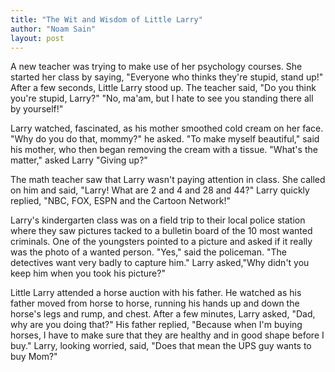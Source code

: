 ```yaml
---
title: "The Wit and Wisdom of Little Larry"
author: "Noam Sain"
layout: post
---
```


A new teacher was trying to make use of her psychology courses. She started her class by saying, "Everyone who thinks they're stupid, stand up!" After a few seconds, Little Larry stood up. The teacher said, "Do you think you're stupid, Larry?" "No, ma'am, but I hate to see you standing there all by yourself!"  
  
Larry watched, fascinated, as his mother smoothed cold cream on her face. "Why do you do that, mommy?" he asked. "To make myself beautiful," said his mother, who then began removing the cream with a tissue. "What's the matter," asked Larry "Giving up?"

The math teacher saw that Larry wasn't paying attention in class. She called on him and said, "Larry! What are 2 and 4 and 28 and 44?" Larry quickly replied, "NBC, FOX, ESPN and the Cartoon Network!"

Larry's kindergarten class was on a field trip to their local police station where they saw pictures tacked to a bulletin board of the 10 most wanted criminals. One of the youngsters pointed to a picture and asked if it really was the photo of a wanted person. "Yes," said the policeman. "The detectives want very badly to capture him." Larry asked,"Why didn't you keep him when you took his picture?"

Little Larry attended a horse auction with his father. He watched as his father moved from horse to horse, running his hands up and down the horse's legs and rump, and chest. After a few minutes, Larry asked, "Dad, why are you doing that?" His father replied, "Because when I'm buying horses, I have to make sure that they are healthy and in good shape before I buy." Larry, looking worried, said, "Does that mean the UPS guy wants to buy Mom?"